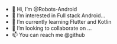 - 👋 Hi, I’m @Robots-Android
- 👀 I’m interested in Full stack Android...
- 🌱 I’m currently learning Flutter and Kotlin
- 💞️ I’m looking to collaborate on ...
- 📫 You can reach me @github 

<!---
Robots-Android/Robots-Android is a ✨ special ✨ repository because its `README.md` (this file) appears on your GitHub profile.
You can click the Preview link to take a look at your changes.
--->
